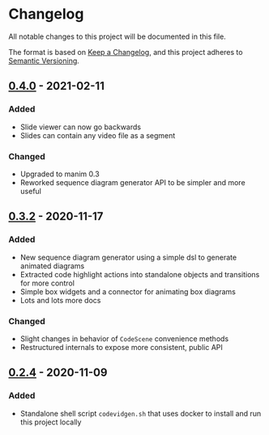 # Changelog
All notable changes to this project will be documented in this file.

The format is based on [Keep a Changelog](https://keepachangelog.com/en/1.0.0/),
and this project adheres to [Semantic Versioning](https://semver.org/spec/v2.0.0.html).

## [0.4.0](https://pypi.org/project/code-video-generator/0.4.0/) - 2021-02-11
### Added
- Slide viewer can now go backwards
- Slides can contain any video file as a segment

### Changed
- Upgraded to manim 0.3
- Reworked sequence diagram generator API to be simpler and more useful


## [0.3.2](https://pypi.org/project/code-video-generator/0.3.2/) - 2020-11-17
### Added
- New sequence diagram generator using a simple dsl to generate animated diagrams
- Extracted code highlight actions into standalone objects and transitions for more control
- Simple box widgets and a connector for animating box diagrams
- Lots and lots more docs

### Changed
- Slight changes in behavior of `CodeScene` convenience methods
- Restructured internals to expose more consistent, public API

## [0.2.4](https://pypi.org/project/code-video-generator/0.2.4/) - 2020-11-09
### Added
- Standalone shell script `codevidgen.sh` that uses docker to install and run this project locally
